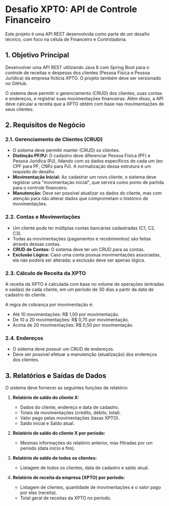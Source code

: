 # Desafio XPTO: API de Controle Financeiro

Este projeto é uma API REST desenvolvida como parte de um desafio técnico, com foco na célula de Financeiro e Controladoria.

## 1. Objetivo Principal

Desenvolver uma API REST utilizando Java 8 com Spring Boot para o controle de receitas e despesas dos clientes (Pessoa Física e Pessoa Jurídica) da empresa fictícia XPTO. O projeto também deve ser versionado no GitHub.

O sistema deve permitir o gerenciamento (CRUD) dos clientes, suas contas e endereços, e registrar suas movimentações financeiras. Além disso, a API deve calcular a receita que a XPTO obtém com base nas movimentações de seus clientes.

## 2. Requisitos de Negócio

### 2.1. Gerenciamento de Clientes (CRUD)
* O sistema deve permitir manter (CRUD) os clientes.
* **Distinção PF/PJ:** O cadastro deve diferenciar Pessoa Física (PF) e Pessoa Jurídica (PJ), lidando com os dados específicos de cada um (ex: CPF para PF, CNPJ para PJ). A normalização dessa estrutura é um requisito do desafio.
* **Movimentação Inicial:** Ao cadastrar um novo cliente, o sistema deve registrar uma "movimentação inicial", que servirá como ponto de partida para o controle financeiro.
* **Manutenção:** Deve ser possível atualizar os dados do cliente, mas com atenção para não alterar dados que comprometam o histórico de movimentações.

### 2.2. Contas e Movimentações
* Um cliente pode ter múltiplas contas bancárias cadastradas (C1, C2, C3).
* Todas as movimentações (pagamentos e recebimentos) são feitas através dessas contas.
* **CRUD de Contas:** O sistema deve ter um CRUD para as contas.
* **Exclusão Lógica:** Caso uma conta possua movimentações associadas, ela não poderá ser alterada; a exclusão deve ser apenas lógica.

### 2.3. Cálculo de Receita da XPTO
A receita da XPTO é calculada com base no volume de operações (entradas e saídas) de cada cliente, em um período de 30 dias a partir da data de cadastro do cliente.

A regra de cobrança por movimentação é:
* Até 10 movimentações: R$ 1,00 por movimentação.
* De 10 a 20 movimentações: R$ 0,75 por movimentação.
* Acima de 20 movimentações: R$ 0,50 por movimentação.

### 2.4. Endereços
* O sistema deve possuir um CRUD de endereços.
* Deve ser possível efetuar a manutenção (atualização) dos endereços dos clientes.

## 3. Relatórios e Saídas de Dados

O sistema deve fornecer as seguintes funções de relatório:

1.  **Relatório de saldo do cliente X:**
    * Dados do cliente, endereço e data de cadastro.
    * Totais de movimentações (crédito, débito, total).
    * Valor pago pelas movimentações (taxas XPTO).
    * Saldo inicial e Saldo atual.

2.  **Relatório de saldo do cliente X por período:**
    * Mesmas informações do relatório anterior, mas filtradas por um período (data início e fim).

3.  **Relatório de saldo de todos os clientes:**
    * Listagem de todos os clientes, data de cadastro e saldo atual.

4.  **Relatório de receita da empresa (XPTO) por período:**
    * Listagem de clientes, quantidade de movimentações e o valor pago por elas (receita).
    * Total geral de receitas da XPTO no período.


